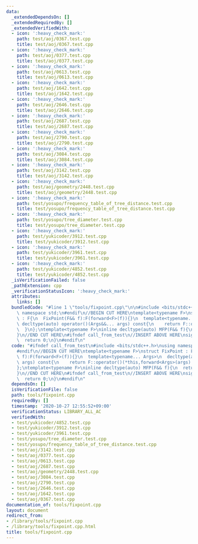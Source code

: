 ```yaml
---
data:
  _extendedDependsOn: []
  _extendedRequiredBy: []
  _extendedVerifiedWith:
  - icon: ':heavy_check_mark:'
    path: test/aoj/0367.test.cpp
    title: test/aoj/0367.test.cpp
  - icon: ':heavy_check_mark:'
    path: test/aoj/0377.test.cpp
    title: test/aoj/0377.test.cpp
  - icon: ':heavy_check_mark:'
    path: test/aoj/0613.test.cpp
    title: test/aoj/0613.test.cpp
  - icon: ':heavy_check_mark:'
    path: test/aoj/1642.test.cpp
    title: test/aoj/1642.test.cpp
  - icon: ':heavy_check_mark:'
    path: test/aoj/2646.test.cpp
    title: test/aoj/2646.test.cpp
  - icon: ':heavy_check_mark:'
    path: test/aoj/2687.test.cpp
    title: test/aoj/2687.test.cpp
  - icon: ':heavy_check_mark:'
    path: test/aoj/2790.test.cpp
    title: test/aoj/2790.test.cpp
  - icon: ':heavy_check_mark:'
    path: test/aoj/3084.test.cpp
    title: test/aoj/3084.test.cpp
  - icon: ':heavy_check_mark:'
    path: test/aoj/3142.test.cpp
    title: test/aoj/3142.test.cpp
  - icon: ':heavy_check_mark:'
    path: test/aoj/geometry/2448.test.cpp
    title: test/aoj/geometry/2448.test.cpp
  - icon: ':heavy_check_mark:'
    path: test/yosupo/frequency_table_of_tree_distance.test.cpp
    title: test/yosupo/frequency_table_of_tree_distance.test.cpp
  - icon: ':heavy_check_mark:'
    path: test/yosupo/tree_diameter.test.cpp
    title: test/yosupo/tree_diameter.test.cpp
  - icon: ':heavy_check_mark:'
    path: test/yukicoder/3912.test.cpp
    title: test/yukicoder/3912.test.cpp
  - icon: ':heavy_check_mark:'
    path: test/yukicoder/3961.test.cpp
    title: test/yukicoder/3961.test.cpp
  - icon: ':heavy_check_mark:'
    path: test/yukicoder/4852.test.cpp
    title: test/yukicoder/4852.test.cpp
  _isVerificationFailed: false
  _pathExtension: cpp
  _verificationStatusIcon: ':heavy_check_mark:'
  attributes:
    links: []
  bundledCode: "#line 1 \"tools/fixpoint.cpp\"\n\n#include <bits/stdc++.h>\nusing\
    \ namespace std;\n#endif\n//BEGIN CUT HERE\ntemplate<typename F>\nstruct FixPoint\
    \ : F{\n  FixPoint(F&& f):F(forward<F>(f)){}\n  template<typename... Args>\n \
    \ decltype(auto) operator()(Args&&... args) const{\n    return F::operator()(*this,forward<Args>(args)...);\n\
    \  }\n};\ntemplate<typename F>\ninline decltype(auto) MFP(F&& f){\n  return FixPoint<F>{forward<F>(f)};\n\
    }\n//END CUT HERE\n#ifndef call_from_test\n//INSERT ABOVE HERE\nsigned main(){\n\
    \  return 0;\n}\n#endif\n"
  code: "#ifndef call_from_test\n#include <bits/stdc++.h>\nusing namespace std;\n\
    #endif\n//BEGIN CUT HERE\ntemplate<typename F>\nstruct FixPoint : F{\n  FixPoint(F&&\
    \ f):F(forward<F>(f)){}\n  template<typename... Args>\n  decltype(auto) operator()(Args&&...\
    \ args) const{\n    return F::operator()(*this,forward<Args>(args)...);\n  }\n\
    };\ntemplate<typename F>\ninline decltype(auto) MFP(F&& f){\n  return FixPoint<F>{forward<F>(f)};\n\
    }\n//END CUT HERE\n#ifndef call_from_test\n//INSERT ABOVE HERE\nsigned main(){\n\
    \  return 0;\n}\n#endif\n"
  dependsOn: []
  isVerificationFile: false
  path: tools/fixpoint.cpp
  requiredBy: []
  timestamp: '2020-10-27 12:55:52+09:00'
  verificationStatus: LIBRARY_ALL_AC
  verifiedWith:
  - test/yukicoder/4852.test.cpp
  - test/yukicoder/3912.test.cpp
  - test/yukicoder/3961.test.cpp
  - test/yosupo/tree_diameter.test.cpp
  - test/yosupo/frequency_table_of_tree_distance.test.cpp
  - test/aoj/3142.test.cpp
  - test/aoj/0377.test.cpp
  - test/aoj/0613.test.cpp
  - test/aoj/2687.test.cpp
  - test/aoj/geometry/2448.test.cpp
  - test/aoj/3084.test.cpp
  - test/aoj/2790.test.cpp
  - test/aoj/2646.test.cpp
  - test/aoj/1642.test.cpp
  - test/aoj/0367.test.cpp
documentation_of: tools/fixpoint.cpp
layout: document
redirect_from:
- /library/tools/fixpoint.cpp
- /library/tools/fixpoint.cpp.html
title: tools/fixpoint.cpp
---
```

